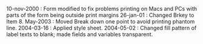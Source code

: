 10-nov-2000 : Form modified to fix problems printing on Macs and PCs with parts of the form being outside print margins26-jan-01 : Changed Brkey to Item 8.May-2003 : Moved Break down one point to avoid printing phantom line.2004-03-16 : Applied style sheet.2004-05-02 : Changed fill pattern of label texts to blank; made fields and variables transparent.